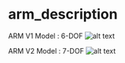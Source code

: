 # arm_description

ARM V1 Model : 6-DOF
![alt text](https://github.com/OmkarKabadagi5823/vitarana_drone/blob/master/images/arm_v1.png)

ARM V2 Model : 7-DOF
![alt text](https://github.com/OmkarKabadagi5823/vitarana_drone/blob/master/images/arm_v2.png)
